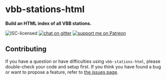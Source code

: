 # vbb-stations-html

**Build an HTML index of all VBB stations.**

![ISC-licensed](https://img.shields.io/github/license/derhuerst/vbb-stations-html.svg)
[![chat on gitter](https://badges.gitter.im/derhuerst.svg)](https://gitter.im/derhuerst)
[![support me on Patreon](https://img.shields.io/badge/support%20me-on%20patreon-fa7664.svg)](https://patreon.com/derhuerst)


## Contributing

If you have a question or have difficulties using `vbb-stations-html`, please double-check your code and setup first. If you think you have found a bug or want to propose a feature, refer to [the issues page](https://github.com/derhuerst/vbb-stations-html/issues).
